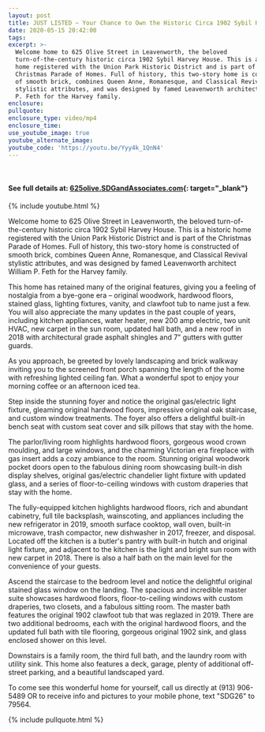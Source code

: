 ```yaml
---
layout: post
title: JUST LISTED ~ Your Chance to Own the Historic Circa 1902 Sybil Harvey House!
date: 2020-05-15 20:42:00
tags:
excerpt: >-
  Welcome home to 625 Olive Street in Leavenworth, the beloved
  turn-of-the-century historic circa 1902 Sybil Harvey House. This is a historic
  home registered with the Union Park Historic District and is part of the
  Christmas Parade of Homes. Full of history, this two-story home is constructed
  of smooth brick, combines Queen Anne, Romanesque, and Classical Revival
  stylistic attributes, and was designed by famed Leavenworth architect William
  P. Feth for the Harvey family.
enclosure:
pullquote:
enclosure_type: video/mp4
enclosure_time:
use_youtube_image: true
youtube_alternate_image:
youtube_code: 'https://youtu.be/Yyy4k_1QnN4'
---
```


&nbsp;

#### **See full details at: [625olive](__notset__)[.SDGandAssociates.com](http://625olive.ihousenet.com/){: target="_blank"}**

{% include youtube.html %}

Welcome home to 625 Olive Street in Leavenworth, the beloved turn-of-the-century historic circa 1902 Sybil Harvey House. This is a historic home registered with the Union Park Historic District and is part of the Christmas Parade of Homes. Full of history, this two-story home is constructed of smooth brick, combines Queen Anne, Romanesque, and Classical Revival stylistic attributes, and was designed by famed Leavenworth architect William P. Feth for the Harvey family.

This home has retained many of the original features, giving you a feeling of nostalgia from a bye-gone era – original woodwork, hardwood floors, stained glass, lighting fixtures, vanity, and clawfoot tub to name just a few. You will also appreciate the many updates in the past couple of years, including kitchen appliances, water heater, new 200 amp electric, two unit HVAC, new carpet in the sun room, updated hall bath, and a new roof in 2018 with architectural grade asphalt shingles and 7" gutters with gutter guards.

As you approach, be greeted by lovely landscaping and brick walkway inviting you to the screened front porch spanning the length of the home with refreshing lighted ceiling fan. What a wonderful spot to enjoy your morning coffee or an afternoon iced tea.

Step inside the stunning foyer and notice the original gas/electric light fixture, gleaming original hardwood floors, impressive original oak staircase, and custom window treatments. The foyer also offers a delightful built-in bench seat with custom seat cover and silk pillows that stay with the home.

The parlor/living room highlights hardwood floors, gorgeous wood crown moulding, and large windows, and the charming Victorian era fireplace with gas insert adds a cozy ambiance to the room. Stunning original woodwork pocket doors open to the fabulous dining room showcasing built-in dish display shelves, original gas/electric chandelier light fixture with updated glass, and a series of floor-to-ceiling windows with custom draperies that stay with the home.

The fully-equipped kitchen highlights hardwood floors, rich and abundant cabinetry, full tile backsplash, wainscoting, and appliances including the new refrigerator in 2019, smooth surface cooktop, wall oven, built-in microwave, trash compactor, new dishwasher in 2017, freezer, and disposal. Located off the kitchen is a butler's pantry with built-in hutch and original light fixture, and adjacent to the kitchen is the light and bright sun room with new carpet in 2018. There is also a half bath on the main level for the convenience of your guests.

Ascend the staircase to the bedroom level and notice the delightful original stained glass window on the landing. The spacious and incredible master suite showcases hardwood floors, floor-to-ceiling windows with custom draperies, two closets, and a fabulous sitting room. The master bath features the original 1902 clawfoot tub that was reglazed in 2019. There are two additional bedrooms, each with the original hardwood floors, and the updated full bath with tile flooring, gorgeous original 1902 sink, and glass enclosed shower on this level.

Downstairs is a family room, the third full bath, and the laundry room with utility sink. This home also features a deck, garage, plenty of additional off-street parking, and a beautiful landscaped yard.

To come see this wonderful home for yourself, call us directly at (913) 906-5489 OR to receive info and pictures to your mobile phone, text "SDG26" to 79564.

{% include pullquote.html %}